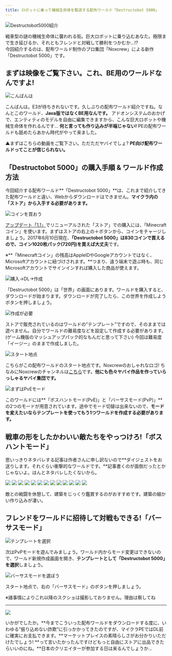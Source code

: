 ```yaml
---
title: ロボットに乗って機械生命体を駆逐する配布ワールド「Destructobot 5000」
---
```


![Destructobot5000紹介](https://cdn-ak.f.st-hatena.com/images/fotolife/s/sasigume/20210208/20210208122637.png)

戦車型の謎の機械生命体に襲われる街。巨大ロボットに乗り込むあなた。極限まで生き延びるか、それともフレンドと対戦して勝利をつかむか…!?  
今回紹介するのは、配布ワールド制作のプロ集団「Noxcrew」による新作「Destructobot 5000」です。

## まずは映像をご覧下さい。これ、BE用のワールドなんですよ!

![こんばんは](https://cdn-ak.f.st-hatena.com/images/fotolife/s/sasigume/20210208/20210208113240.png)

こんばんは。E3が待ちきれないです。久しぶりの配布ワールド紹介ですね。なんとこのワールド、**Java版ではなくBE用なんです。** アドオンシステムのおかげで、エンティティのモデルを自由に編集できますから、こんな巨大ロボットや機械生命体を作れるんです… **何と言っても作り込みが半端じゃない!** PEの配布ワールドも舐めたらあかん時代がやって来ました。

▲まずはこちらの動画をご覧下さい。ただただヤバイでしょ? **PE向け配布ワールドってことが信じられない。**

## 「Destructobot 5000」の購入手順 & ワールド作成方法

今回紹介する配布ワールド**「Destructobot 5000」**は、これまで紹介してきた配布ワールドと違い、Webからダウンロードはできません。**マイクラ内の「ストア」から入手する必要があります。**

![コインを買おう](https://cdn-ak.f.st-hatena.com/images/fotolife/s/sasigume/20210208/20210208103755.png)

[アップデート「1.1」](https://www.napoan.com/pe-update-11/)でリニューアルされた「ストア」での購入には、「Minecraftコイン」を使います。まずはストアの右上の＋ボタンから、コインをチャージしましょう。2017年6月10日現在、**「Destructobot 5000」は830コインで買えるので、コイン1020枚パック(720円)を買えば大丈夫**です。

※**「Minecraftコイン」の残高はAppleIDやGoogleアカウントではなく、Microsoftアカウントに紐づけされます。**つまり、違う端末で遊ぶ時も、同じMicrosoftアカウントでサインインすれば購入した商品が使えます。

![購入→DL→作成](https://cdn-ak.f.st-hatena.com/images/fotolife/s/sasigume/20210208/20210208123645.png)

「Destructobot 5000」は「世界」の画面にあります。ワールドを購入すると、ダウンロードが始まります。ダウンロードが完了したら、この世界を作成しようボタンを押しましょう。

![作成が必要](https://cdn-ak.f.st-hatena.com/images/fotolife/s/sasigume/20210208/20210208121825.png)

ストアで販売されているのはワールドの”テンプレート”ですので、そのままでは遊べません。自分でワールドの難易度などを設定して作成する必要があります。(ゲーム機版のマッシュアップパック的なもんだと思って下さい) 今回は難易度「イージー」のままで作成しました。

![スタート地点](https://cdn-ak.f.st-hatena.com/images/fotolife/s/sasigume/20210208/20210208113222.png)

こちらがこの配布ワールドのスタート地点です。Noxcrewのおしゃれなロゴ! ちなみにNoxcrewのチャンネルは[こちら](https://www.youtube.com/channel/UC2o-IioLi5ijTLqwiqC8tdQ)です。**他にも色々ヤバイ作品を作っていらっしゃるヤバイ集団です。**

![まずはPvEモード](https://cdn-ak.f.st-hatena.com/images/fotolife/s/sasigume/20210208/20210208110003.png)

このワールドには**「ボスハントモード(PvE)」と「バーサスモード(PvP)」**の2つのモードが用意されています。途中でモード切替は出来ないので、**モードを変えたいならテンプレートを使ってもう1つワールドを作成する必要があります。**

## 戦車の形をしたかわいい敵たちをやっつけろ!「ボスハントモード」

思いっきりネタバレする記事は作者さんに申し訳ないので**ダイジェストをお送りします。それぐらい衝撃的なワールドです。**記事書くのが面倒だったとかじゃないよ。ほんとネタバレしたくないから。

![](https://cdn-ak.f.st-hatena.com/images/fotolife/s/sasigume/20210208/20210208113227.png) ![](https://cdn-ak.f.st-hatena.com/images/fotolife/s/sasigume/20210208/20210208113231.png) ![](https://cdn-ak.f.st-hatena.com/images/fotolife/s/sasigume/20210208/20210208113237.png) ![](https://cdn-ak.f.st-hatena.com/images/fotolife/s/sasigume/20210208/20210208113245.png) ![](https://cdn-ak.f.st-hatena.com/images/fotolife/s/sasigume/20210208/20210208113249.png) ![](https://cdn-ak.f.st-hatena.com/images/fotolife/s/sasigume/20210208/20210208113253.png) ![](https://cdn-ak.f.st-hatena.com/images/fotolife/s/sasigume/20210208/20210208113257.png) ![](https://cdn-ak.f.st-hatena.com/images/fotolife/s/sasigume/20210208/20210208113301.png) ![](https://cdn-ak.f.st-hatena.com/images/fotolife/s/sasigume/20210208/20210208113310.png) ![](https://cdn-ak.f.st-hatena.com/images/fotolife/s/sasigume/20210208/20210208113315.png) ![](https://cdn-ak.f.st-hatena.com/images/fotolife/s/sasigume/20210208/20210208113322.png) ![](https://cdn-ak.f.st-hatena.com/images/fotolife/s/sasigume/20210208/20210208113306.png) ![](https://cdn-ak.f.st-hatena.com/images/fotolife/s/sasigume/20210208/20210208113326.png)

敵との戦闘を休憩して、建築をじっくり鑑賞するのがおすすめです。建築の細かい作り込みが凄い。

## フレンドをワールドに招待して対戦もできる!「バーサスモード」

![テンプレートを選択](https://cdn-ak.f.st-hatena.com/images/fotolife/s/sasigume/20210208/20210208123008.png)

次はPvPモードを遊んでみましょう。ワールド内からモード変更はできないので、ワールド新規作成画面を開き、**テンプレートとして「Destructobot 5000」を選択**しましょう。

![バーサスモードを選ぼう](https://cdn-ak.f.st-hatena.com/images/fotolife/s/sasigume/20210208/20210208113329.png)

スタート地点で、右の「バーサスモード」のボタンを押しましょう。

※諸事情によりこれ以降のスクショは撮影しておりません。理由は察してね

---

![](https://cdn-ak.f.st-hatena.com/images/fotolife/s/sasigume/20210208/20210208113319.png)

いかがでしたか。**今までこういった配布ワールドをダウンロードする度に、いわゆる”振り込めない詐欺”に引っかかってきたのですが、マイクラPEではDL前に確実にお支払できます。**マーケットプレイスの素晴らしさがお分かりいただけたでしょう! **って言いたかったんですけどもっと自由にストアに出品できたらいいのにね。**日本のクリエイターが参加する日は来るんでしょうか…
